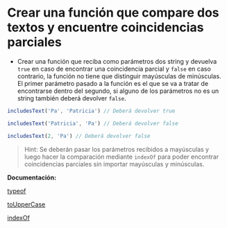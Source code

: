 # Crear una función que compare dos textos y encuentre coincidencias parciales

- Crear una función que reciba como parámetros dos string y devuelva `true` en caso de encontrar una coincidencia parcial y `false` en caso contrario, la función no tiene que distinguir mayúsculas de minúsculas. El primer parámetro pasado a la función es el que se va a tratar de encontrarse dentro del segundo, si alguno de los parámetros no es un string también deberá devolver `false`.

```js
includesText('Pa', 'Patricia') // Deberá devolver true

includesText('Patricia', 'Pa') // Deberá devolver false

includesText(2, 'Pa') // Deberá devolver false
```

> Hint: Se deberán pasar los parámetros recibidos a mayúsculas y luego hacer la comparación mediante `indexOf` para poder encontrar coincidencias parciales sin importar mayúsculas y minúsculas.

**Documentación:**

[typeof](https://developer.mozilla.org/en-US/docs/Web/JavaScript/Reference/Operators/typeof)

[toUpperCase](https://developer.mozilla.org/en-US/docs/Web/JavaScript/Reference/Global_Objects/String/toUpperCase)

[indexOf](https://developer.mozilla.org/en-US/docs/Web/JavaScript/Reference/Global_Objects/String/indexOf)